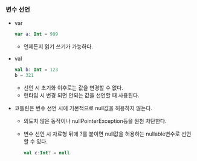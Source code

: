 ### 변수 선언

- var
    
    ```kotlin
    var a: Int = 999
    ```
    
    - 언제든지 읽기 쓰기가 가능하다.
- val
    
    ```kotlin
    val b: Int = 123
    b = 321
    ```
    
    - 선언 시 초기화 이후로는 값을 변경할 수 없다.
    - 런타임 시 변경 되면 안되는 값을 선언할 때 사용된다.
- 코틀린은 변수 선언 시에 기본적으로 null값을 허용하지 않는다.
    - 의도치 않은 동작이나 nullPointerException등을 원천 차단한다.
    - 변수 선언 시 자료형 뒤에 ?를 붙이면 null값을 허용하는 nullable변수로 선언 할 수 있다.
        
        ```kotlin
        val c:Int? = null
        ```
